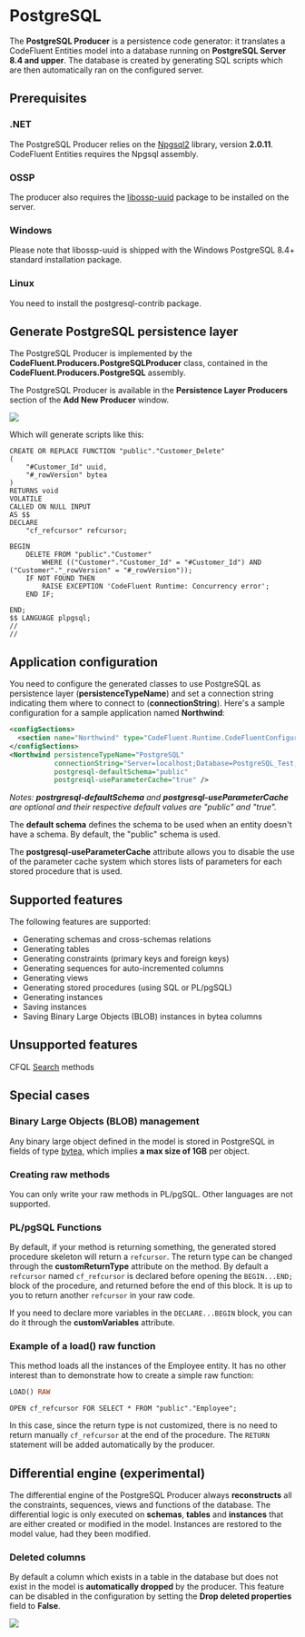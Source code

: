 # PostgreSQL

The **PostgreSQL Producer** is a persistence code generator: it translates a CodeFluent Entities model into a database running on **PostgreSQL Server 8.4 and upper**. The database is created by generating SQL scripts which are then automatically ran on the configured server.

## Prerequisites

### .NET

The PostgreSQL Producer relies on the [Npgsql2](http://npgsql.projects.postgresql.org/) library, version **2.0.11**. CodeFluent Entities requires the Npgsql assembly.

### OSSP

The producer also requires the [libossp-uuid](http://www.ossp.org/pkg/lib/uuid/) package to be installed on the server.

### Windows

Please note that libossp-uuid is shipped with the Windows PostgreSQL 8.4+ standard installation package.

### Linux

You need to install the postgresql-contrib package.

## Generate PostgreSQL persistence layer

The PostgreSQL Producer is implemented by the **CodeFluent.Producers.PostgreSQLProducer** class, contained in the **CodeFluent.Producers.PostgreSQL** assembly.


The PostgreSQL Producer is available in the **Persistence Layer Producers** section of the **Add New Producer** window.

![](img/postgresql-01.png)

Which will generate scripts like this:

```
CREATE OR REPLACE FUNCTION "public"."Customer_Delete"
(
    "#Customer_Id" uuid,
    "#_rowVersion" bytea
)
RETURNS void
VOLATILE
CALLED ON NULL INPUT
AS $$
DECLARE
    "cf_refcursor" refcursor;
    
BEGIN
    DELETE FROM "public"."Customer"
        WHERE (("Customer"."Customer_Id" = "#Customer_Id") AND ("Customer"."_rowVersion" = "#_rowVersion"));
    IF NOT FOUND THEN
        RAISE EXCEPTION 'CodeFluent Runtime: Concurrency error';
    END IF;

END;
$$ LANGUAGE plpgsql;
//
//
```

## Application configuration

You need to configure the generated classes to use PostgreSQL as persistence layer (**persistenceTypeName**) and set a connection string indicating them where to connect to (**connectionString**). Here's a sample configuration for a sample application named **Northwind**:

```xml
<configSections>
  <section name="Northwind" type="CodeFluent.Runtime.CodeFluentConfigurationSectionHandler, CodeFluent.Runtime" />
</configSections>
<Northwind persistenceTypeName="PostgreSQL"
           connectionString="Server=localhost;Database=PostgreSQL_Test;User Id=postgres;Password=yourpassword;"
           postgresql-defaultSchema="public"
           postgresql-useParameterCache="true" />
```

*Notes: **postrgresql-defaultSchema** and **postgresql-useParameterCache** are optional and their respective default values are "public" and "true".*

The **default schema** defines the schema to be used when an entity doesn't have a schema. By default, the "public" schema is used.

The **postgresql-useParameterCache** attribute allows you to disable the use of the parameter cache system which stores lists of parameters for each stored procedure that is used.

## Supported features

The following features are supported:

* Generating schemas and cross-schemas relations
* Generating tables
* Generating constraints (primary keys and foreign keys)
* Generating sequences for auto-incremented columns
* Generating views
* Generating stored procedures (using SQL or PL/pgSQL)
* Generating instances
* Saving instances
* Saving Binary Large Objects (BLOB) instances in bytea columns

## Unsupported features

CFQL [Search](../development-guide/search_methods.md) methods


## Special cases

### Binary Large Objects (BLOB) management

Any binary large object defined in the model is stored in PostgreSQL in fields of type [bytea](http://www.postgresql.org/docs/8.4/static/datatype-binary.html), which implies **a max size of 1GB** per object.

### Creating raw methods

You can only write your raw methods in PL/pgSQL. Other languages are not supported.

### PL/pgSQL Functions

By default, if your method is returning something, the generated stored procedure skeleton will return a ```refcursor```. The return type can be changed through the **customReturnType** attribute on the method. By default a ```refcursor``` named ```cf_refcursor``` is declared before opening the ```BEGIN...END;``` block of the procedure, and returned before the end of this block. It is up to you to return another ```refcursor``` in your raw code.

If you need to declare more variables in the ```DECLARE...BEGIN``` block, you can do it through the **customVariables** attribute.

### Example of a load() raw function

This method loads all the instances of the Employee entity. It has no other interest than to demonstrate how to create a simple raw function:

```sql
LOAD() RAW
```

```
OPEN cf_refcursor FOR SELECT * FROM "public"."Employee";
```

In this case, since the return type is not customized, there is no need to return manually ```cf_refcursor``` at the end of the procedure. The ```RETURN``` statement will be added automatically by the producer.

## Differential engine (experimental)

The differential engine of the PostgreSQL Producer always **reconstructs** all the constraints, sequences, views and functions of the database. The differential logic is only executed on **schemas**, **tables** and **instances** that are either created or modified in the model. Instances are restored to the model value, had they been modified.

### Deleted columns

By default a column which exists in a table in the database but does not exist in the model is **automatically dropped** by the producer. This feature can be disabled in the configuration by setting the **Drop deleted properties** field to **False**.

![](img/postgresql-02.png)


